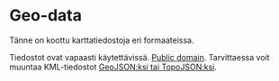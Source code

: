 # Geo-data

Tänne on koottu karttatiedostoja eri formaateissa. 

Tiedostot ovat vapaasti käytettävissä. [Public domain](http://en.wikipedia.org/wiki/Public_domain). Tarvittaessa voit muuntaa KML-tiedostot [GeoJSON:ksi tai TopoJSON:ksi](http://datajournalismi.blogspot.com/2015/04/kml-to-geojson-to-topojson-on-mac-os-x.html).